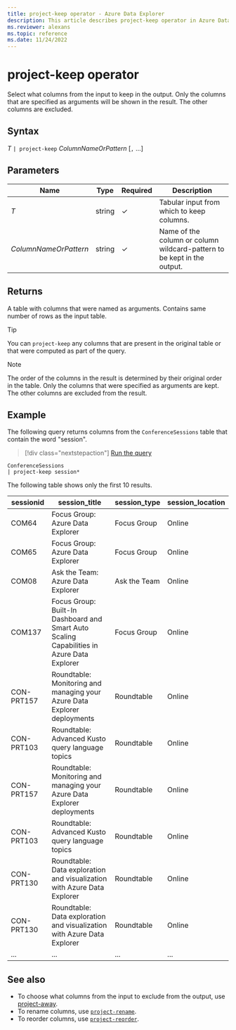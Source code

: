 ```yaml
---
title: project-keep operator - Azure Data Explorer
description: This article describes project-keep operator in Azure Data Explorer.
ms.reviewer: alexans
ms.topic: reference
ms.date: 11/24/2022
---
```

# project-keep operator

Select what columns from the input to keep in the output. Only the columns that are specified as arguments will be shown in the result. The other columns are excluded.

## Syntax

*T* `| project-keep` *ColumnNameOrPattern* [`,` ...]

## Parameters

| Name | Type | Required | Description |
|--|--|--|--|
| *T* | string | &check; | Tabular input from which to keep columns.|
| *ColumnNameOrPattern* | string | &check; | Name of the column or column wildcard-pattern to be kept in the output.|

## Returns

A table with columns that were named as arguments. Contains same number of rows as the input table.

> [!TIP]
> You can `project-keep` any columns that are present in the original table or that were computed as part of the query.

> [!NOTE]
> The order of the columns in the result is determined by their original order in the table. Only the columns that were specified as arguments are kept. The other columns are excluded from the result.

## Example

The following query returns columns from the `ConferenceSessions` table that contain the word "session".

> [!div class="nextstepaction"]
> <a href="https://dataexplorer.azure.com/clusters/help/databases/Samples?query=H4sIAAAAAAAAA3POz0tLLUrNS04NTi0uzszPK+blqlEoKMrPSk0u0c1OTS1QKIZIaAEAWs65FysAAAA=" target="_blank">Run the query</a>

```kusto
ConferenceSessions
| project-keep session*
```

The following table shows only the first 10 results.

|sessionid|session_title|session_type|session_location|
|--|--|--|--|
|COM64| Focus Group: Azure Data Explorer |Focus Group|Online|
|COM65| Focus Group: Azure Data Explorer |Focus Group|Online|
|COM08| Ask the Team: Azure Data Explorer|Ask the Team|Online|
|COM137| Focus Group: Built-In Dashboard and Smart Auto Scaling Capabilities in Azure Data Explorer|Focus Group| Online|
|CON-PRT157| Roundtable: Monitoring and managing your Azure Data Explorer deployments|Roundtable|Online|
|CON-PRT103| Roundtable: Advanced Kusto query language topics|Roundtable| Online|
|CON-PRT157| Roundtable: Monitoring and managing your Azure Data Explorer deployments|Roundtable|Online|
|CON-PRT103| Roundtable: Advanced Kusto query language topics|Roundtable|Online|
|CON-PRT130| Roundtable: Data exploration and visualization with Azure Data Explorer |Roundtable |Online|
|CON-PRT130| Roundtable: Data exploration and visualization with Azure Data Explorer |Roundtable |Online|
|...|...|...|...|

## See also

* To choose what columns from the input to exclude from the output, use [project-away](projectawayoperator.md).
* To rename columns, use [`project-rename`](projectrenameoperator.md).
* To reorder columns, use [`project-reorder`](projectreorderoperator.md).
